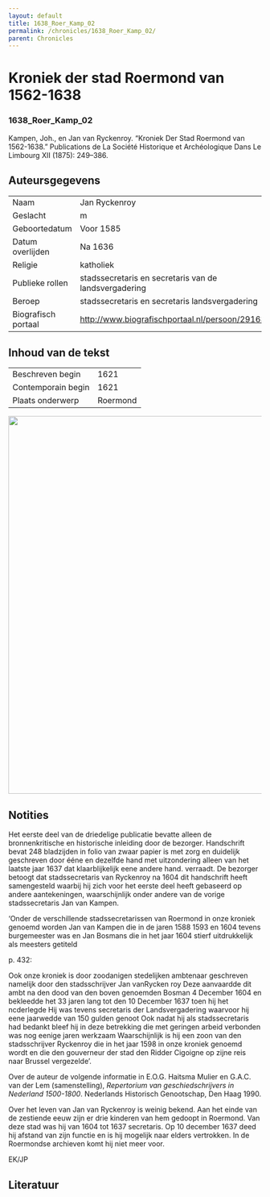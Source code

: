 ```yaml
---
layout: default
title: 1638_Roer_Kamp_02
permalink: /chronicles/1638_Roer_Kamp_02/
parent: Chronicles
--- 
```



# Kroniek der stad Roermond van 1562-1638 

### 1638_Roer_Kamp_02 

Kampen, Joh., en Jan van Ryckenroy. “Kroniek Der Stad Roermond van 1562-1638.” Publications de La Société Historique et Archéologique Dans Le Limbourg XII (1875): 249–386. 

## Auteursgegevens 

| | | 
| --------------- | --------------- | 
| Naam | Jan Ryckenroy | 
| Geslacht | m | 
| Geboortedatum | Voor 1585 | 
| Datum overlijden | Na 1636 | 
| Religie | katholiek | 
| Publieke rollen | stadssecretaris en secretaris van de landsvergadering | 
| Beroep | stadssecretaris en secretaris landsvergadering | 
| Biografisch portaal | http://www.biografischportaal.nl/persoon/29163203 | 

## Inhoud van de tekst 

| | | 
| --------------- | --------------- | 
| Beschreven begin | 1621 | 
| Contemporain begin | 1621 | 
| Plaats onderwerp | Roermond | 

[<img src="..\..\barplots_chronicles\1638_Roer_Kamp_02.jpg" width="750"/>](..\..\barplots_chronicles\1638_Roer_Kamp_02.jpg) 

## Notities 

Het eerste deel van de driedelige publicatie bevatte alleen de
bronnenkritische en historische inleiding door de bezorger. Handschrift  bevat
248 bladzijden in folio van zwaar papier is met zorg en duidelijk geschreven
door ééne en dezelfde hand met uitzondering alleen van het laatste jaar 1637
dat klaarblijkelijk eene andere hand. verraadt. De bezorger betoogt dat
stadssecretaris van Ryckenroy na 1604 dit handschrift heeft samengesteld
waarbij hij zich voor het eerste deel heeft gebaseerd op andere aantekeningen,
waarschijnlijk onder andere van de vorige stadssecretaris Jan van Kampen.

‘Onder de verschillende stadssecretarissen van Roermond in onze kroniek
genoemd worden Jan van Kampen die in de jaren 1588 1593 en 1604 tevens
burgemeester was en Jan Bosmans die in het jaar 1604 stierf uitdrukkelijk als
meesters getiteld

p. 432:

Ook onze kroniek is door zoodanigen stedelijken ambtenaar geschreven namelijk
door den stadsschrijver Jan vanRycken roy Deze aanvaardde dit ambt na den dood
van den boven genoemden Bosman 4 December 1604 en bekleedde het 33 jaren lang
tot den 10 December 1637 toen hij het ncderlegde Hij was tevens secretaris der
Landsvergadering waarvoor hij eene jaarwedde van 150 gulden genoot Ook nadat
hij als stadssecretaris had bedankt bleef hij in deze betrekking die met
geringen arbeid verbonden was nog eenige jaren werkzaam Waarschijnlijk is hij
een zoon van den stadsschrijver Ryckenroy die in het jaar 1598 in onze kroniek
genoemd wordt en die den gouverneur der stad den Ridder Cigoigne op zijne reis
naar Brussel vergezelde’.

Over de auteur de volgende informatie in E.O.G. Haitsma Mulier en G.A.C. van
der Lem (samenstelling), _Repertorium van geschiedschrijvers in Nederland
1500-1800_. Nederlands Historisch Genootschap, Den Haag 1990.

Over het leven van Jan van Ryckenroy is weinig bekend. Aan het einde van de
zestiende eeuw zijn er drie kinderen van hem gedoopt in Roermond. Van deze
stad was hij van 1604 tot 1637 secretaris. Op 10 december 1637 deed hij
afstand van zijn functie en is hij mogelijk naar elders vertrokken. In de
Roermondse archieven komt hij niet meer voor.

EK/JP



## Literatuur 

